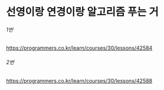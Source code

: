 # 선영이랑 연경이랑 알고리즘 푸는 거

###### 1번
https://programmers.co.kr/learn/courses/30/lessons/42584

###### 2번
https://programmers.co.kr/learn/courses/30/lessons/42588
